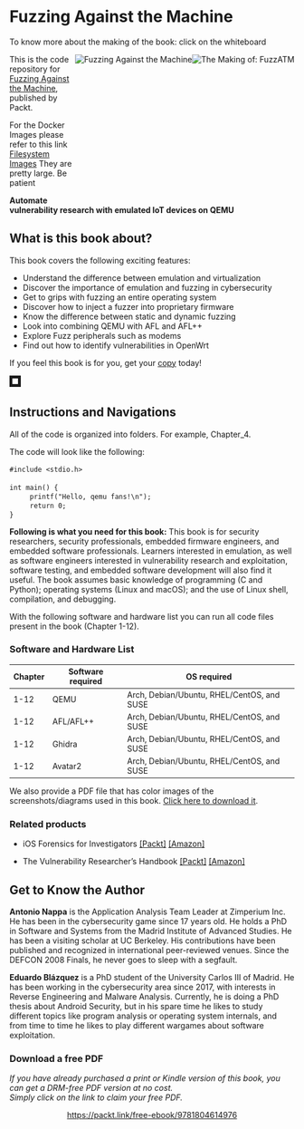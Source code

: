 # Fuzzing Against the Machine

To know more about the making of the book: click on the whiteboard

<a href="https://fare9.github.io/fuzzing/book/Fuzzing-Against-The-Machine/"><img src="https://fare9.github.io/assets/images/FuzzingATM/first_draft.jpeg" alt="The Making of: FuzzATM" height="256px" align="right"></a>

<a href="https://www.packtpub.com/product/fuzzing-against-the-machine/9781804614976?utm_source=github&utm_medium=repository&utm_campaign=9781801076012"><img src="https://content.packt.com/B18866/cover_image_small.jpg" alt="Fuzzing Against the Machine" height="256px" align="right"></a>

This is the code repository for [Fuzzing Against the Machine](https://www.packtpub.com/product/fuzzing-against-the-machine/9781804614976?utm_source=github&utm_medium=repository&utm_campaign=9781801076012), published by Packt.

For the Docker Images please refer to this link
<a href="https://packt.link/FuzzingAgainsttheMachine">Filesystem Images</a> They are pretty large. Be patient

**Automate vulnerability research with emulated IoT devices on QEMU**

## What is this book about?

This book covers the following exciting features:
* Understand the difference between emulation and virtualization
* Discover the importance of emulation and fuzzing in cybersecurity
* Get to grips with fuzzing an entire operating system
* Discover how to inject a fuzzer into proprietary firmware
* Know the difference between static and dynamic fuzzing
* Look into combining QEMU with AFL and AFL++
* Explore Fuzz peripherals such as modems
* Find out how to identify vulnerabilities in OpenWrt

If you feel this book is for you, get your [copy](https://www.amazon.com/dp/1804614971) today!

<a href="https://www.packtpub.com/?utm_source=github&utm_medium=banner&utm_campaign=GitHubBanner"><img src="https://raw.githubusercontent.com/PacktPublishing/GitHub/master/GitHub.png" 
alt="https://www.packtpub.com/" border="5" /></a>

## Instructions and Navigations
All of the code is organized into folders. For example, Chapter_4.

The code will look like the following:
```
#include <stdio.h> 

int main() { 
     printf("Hello, qemu fans!\n");
     return 0; 
}
```

**Following is what you need for this book:**
This book is for security researchers, security professionals, embedded firmware engineers, and embedded software professionals. Learners interested in emulation, as well as software engineers interested in vulnerability research and exploitation, software testing, and embedded software development will also find it useful. The book assumes basic knowledge of programming (C and Python); operating systems (Linux and macOS); and the use of Linux shell, compilation, and debugging.

With the following software and hardware list you can run all code files present in the book (Chapter 1-12).
### Software and Hardware List
| Chapter | Software required | OS required |
| -------- | ------------------------------------ | ----------------------------------- |
| 1-12 | QEMU | Arch, Debian/Ubuntu, RHEL/CentOS, and SUSE |
| 1-12 | AFL/AFL++ | Arch, Debian/Ubuntu, RHEL/CentOS, and SUSE |
| 1-12 | Ghidra | Arch, Debian/Ubuntu, RHEL/CentOS, and SUSE |
| 1-12 | Avatar2 | Arch, Debian/Ubuntu, RHEL/CentOS, and SUSE |

We also provide a PDF file that has color images of the screenshots/diagrams used in this book. [Click here to download it](https://packt.link/6U6gr).

### Related products
* iOS Forensics for Investigators [[Packt]](https://www.packtpub.com/product/ios-forensics-for-investigators/9781803234083#:~:text=This%20book%20is%20a%20comprehensive,well%20as%20building%20a%20report.?utm_source=github&utm_medium=repository&utm_campaign=9781803234083) [[Amazon]](https://www.amazon.com/dp/1803234083)

* The Vulnerability Researcher’s Handbook [[Packt]](https://www.packtpub.com/product/the-vulnerability-researchers-handbook/9781803238876?utm_source=github&utm_medium=repository&utm_campaign=9781803238876) [[Amazon]](https://www.amazon.com/dp/1803238879)


## Get to Know the Author
**Antonio Nappa**
is the Application Analysis Team Leader at Zimperium Inc. He has been in the cybersecurity game since 17 years old. He holds a PhD in Software and Systems from the Madrid Institute of Advanced Studies. He has been a visiting scholar at UC Berkeley. His contributions have been published and recognized in international peer-reviewed venues. Since the DEFCON 2008 Finals, he never goes to sleep with a segfault.

**Eduardo Blázquez**
is a PhD student of the University Carlos III of Madrid. He has been working in the cybersecurity area since 2017, with interests in Reverse Engineering and Malware Analysis. Currently, he is doing a PhD thesis about Android Security, but in his spare time he likes to study different topics like program analysis or operating system internals, and from time to time he likes to play different wargames about software exploitation.

### Download a free PDF

 <i>If you have already purchased a print or Kindle version of this book, you can get a DRM-free PDF version at no cost.<br>Simply click on the link to claim your free PDF.</i>
<p align="center"> <a href="https://packt.link/free-ebook/9781804614976">https://packt.link/free-ebook/9781804614976 </a> </p>
